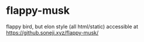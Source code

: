 # flappy-musk 

flappy bird, but elon style (all html/static)
accessible at <https://github.soneji.xyz/flappy-musk/>
